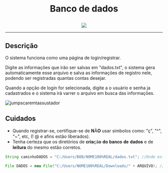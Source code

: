 # <p align = "center"> Banco de dados

<p align="center">
  <img src = "https://static.tumblr.com/55afbb9fa99b278846e3796012c99641/9wyymxs/Y2coqr90i/tumblr_static_b986hpmv5fcw84w0g4ocw8w88_640_v2.gif">
       </p>
  <hr>
  
## Descrição

O sistema funciona como uma página de login/registrar.

Digite as informações que irão ser salvas em "dados.txt", o sistema gera automaticamente esse arquivo e salva as informações de registro nele, podendo ser registradas quantas contas desejar.

Quando a opção de login for selecionada, digite a o usuário e senha ja cadastrados e o sistema irá varrer o arquivo em busca das informações.

![jumpscaremtassustador](https://user-images.githubusercontent.com/108163958/232924825-698d9f3c-66c4-4a1f-801e-919155d78859.png)



## Cuidados

* Quando registrar-se, certifique-se de 𝐍Ã𝐎 usar simbolos como: "ç", "^", "~", etc, (! @ e afins estão liberados).
* Tenha certeza que os diretórios de 𝐜𝐫𝐢𝐚çã𝐨 𝐝𝐨 𝐛𝐚𝐧𝐜𝐨 𝐝𝐞 𝐝𝐚𝐝𝐨𝐬 e de 𝐥𝐞𝐢𝐭𝐮𝐫𝐚 do mesmo estão corretos.

```java
String caminhoDADOS = "C:/Users/BOB/NOME100%REAL/dados.txt"; //Onde está localizado
```
```java
File DADOS = new File("C:/Users/NOME100%REAL/Downloads/" + ARQUIVO); //Onde será gerado
```
